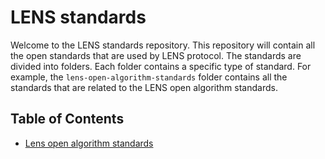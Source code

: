 # LENS standards

Welcome to the LENS standards repository. This repository will contain all the open standards that are used by LENS protocol. The standards are divided into folders. Each folder contains a specific type of standard. For example, the `lens-open-algorithm-standards` folder contains all the standards that are related to the LENS open algorithm standards.

## Table of Contents

- [Lens open algorithm standards](./lens-open-algorithm-standards/README.md)
